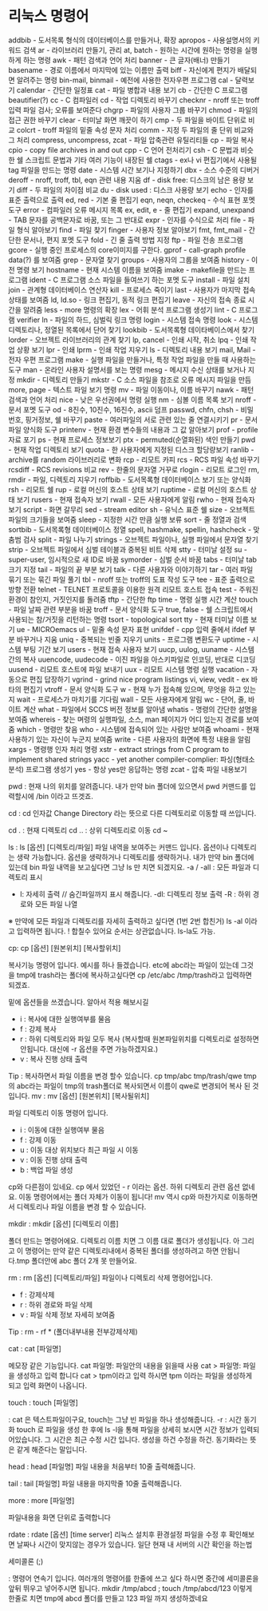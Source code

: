 # 리눅스 명령어

 
addbib - 도서목록 형식의 데이터베이스를 만들거나, 확장
apropos - 사용설명서의 키워드 검색
ar - 라이브러리 만들기, 관리
at, batch - 원하는 시간에 원하는 명령을 실행하게 하는 명령
awk - 패턴 검색과 언어 처리
banner - 큰 글자(배너) 만들기
basename - 경로 이름에서 마지막에 있는 이름만 출력
biff - 자신에게 편지가 배달되면 알려주는 명령
bin-mail, binmail - 예전에 사용한 전자우편 프로그램
cal - 달력보기
calendar - 간단한 일정표
cat - 파일 병합과 내용 보기
cb - 간단한 C 프로그램 beautifier(?)
cc - C 컴파일러
cd - 작업 디렉토리 바꾸기
checknr - nroff 또는 troff 입력 파일 검사; 오류를 보여준다
chgrp - 파일의 사용자 그룹 바꾸기
chmod - 파일의 접근 권한 바꾸기
clear - 터미날 화면 깨끗이 하기
cmp - 두 파일을 바이트 단위로 비교
colcrt - troff 파일의 밑줄 속성 문자 처리
comm - 지정 두 파일의 줄 단위 비교와 그 처리
compress, uncompress, zcat - 파일 압축관련 유틸리티들
cp - 파일 복사
cpio - copy file archives in and out
cpp - C 언어 전처리기
csh - C 문법과 비슷한 쉘 스크립트 문법과 기타 여러 기능이 내장된 쉘
ctags - ex나 vi 편집기에서 사용될 tag 파일을 만드는 명령
date - 시스템 시간 보기나 지정하기
dbx - 소스 수준의 디버거
deroff - nroff, troff, tbl, eqn 관련 내용 지움
df - disk free: 디스크의 남은 용량 보기
diff - 두 파일의 차이점 비교
du - disk used : 디스크 사용량 보기
echo - 인자를 표준 출력으로 출력
ed, red - 기본 줄 편집기
eqn, neqn, checkeq - 수식 표현 포멧 도구
error - 컴파일러 오류 메시지 목록
ex, edit, e - 줄 편집기
expand, unexpand - TAB 문자를 공백문자로 바꿈, 또는 그 반대로
expr - 인자를 수식으로 처리
file - 파일 형식 알아보기
find - 파일 찾기
finger - 사용자 정보 알아보기
fmt, fmt_mail - 간단한 문서나, 편지 포멧 도구
fold - 긴 줄 출력 방법 지정
ftp - 파일 전송 프로그램
gcore - 실행 중인 프로세스의 core이미지를 구한다.
gprof - call-graph profile data(?) 를 보여줌
grep - 문자열 찾기
groups - 사용자의 그룹을 보여줌
history - 이전 명령 보기
hostname - 현재 시스템 이름을 보여줌
imake - makefile을 만드는 프로그램
ident - C 프로그램 소스 파일을 들여쓰기 하는 포멧 도구
install - 파일 설치
join - 관계형 데이터베이스 연산자
kill - 프로세스 죽이기
last - 사용자가 마지막 접속 상태를 보여줌
ld, ld.so - 링크 편집기, 동적 링크 편집기
leave - 자신의 접속 종료 시간을 알려줌
less - more 명령의 확장
lex - 어휘 분석 프로그램 생성기
lint - C 프로그램 verifier
ln - 파일의 하드, 심벌릭 링크 명령
login - 시스템 접속 명령
look - 시스템 디렉토리나, 정열된 목록에서 단어 찾기
lookbib - 도서목록형 데이타베이스에서 찾기
lorder - 오브젝트 라이브러리의 관계 찾기
lp, cancel - 인쇄 시작, 취소
lpq - 인쇄 작업 상황 보기
lpr - 인쇄
lprm - 인쇄 작업 지우기
ls - 디렉토리 내용 보기
mail, Mail - 전자 우편 프로그램
make - 실행 파일을 만들거나, 특정 작업 파일을 만들 때 사용하는 도구
man - 온라인 사용자 설명서를 보는 명령
mesg - 메시지 수신 상태를 보거나 지정
mkdir - 디렉토리 만들기
mkstr - C 소스 파일을 참조로 오류 메시지 파일을 만듬
more, page - 텍스트 파일 보기 명령
mv - 파일 이동이나, 이름 바꾸기
nawk - 패턴 검색과 언어 처리
nice - 낮은 우선권에서 명령 실행
nm - 심볼 이름 목록 보기
nroff - 문서 포멧 도구
od - 8진수, 10진수, 16진수, ascii 덤프
passwd, chfn, chsh - 비밀번호, 핑거정보, 쉘 바꾸기
paste - 여러파일의 서로 관련 있는 줄 연결시키기
pr - 문서 파일 양식화 도구
printenv - 현재 환경 변수들의 내용과 그 값 알아보기
prof - profile 자료 포기
ps - 현재 프로세스 정보보기
ptx - permuted(순열화된) 색인 만들기
pwd - 현재 작업 디렉토리 보기
quota - 한 사용자에게 지정된 디스크 할당량보기
ranlib - archive를 random 라이브러리로 변화
rcp - 리모트 카피
rcs - RCS 파일 속성 바꾸기
rcsdiff - RCS revisions 비교
rev - 한줄의 문자열 거꾸로
rlogin - 리모트 로그인
rm, rmdir - 파일, 디렉토리 지우기
roffbib - 도서목록형 데이터베이스 보기 또는 양식화
rsh - 리모트 쉘
rup - 로컬 머신의 호스트 상태 보기
ruptime - 로컬 머신의 호스트 상태 보기
rusers - 현재 접속자 보기
rwall - 모든 사용자에게 알림
rwho - 현재 접속자 보기
script - 화면 갈무리
sed - stream editor
sh - 유닉스 표준 쉘
size - 오브젝트 파일의 크기들을 보여줌
sleep - 지정한 시간 만큼 실행 보류
sort - 줄 정열과 검색
sortbib - 도서목록형 데이터베이스 정열
spell, hashmake, spellin, hashcheck - 맞춤범 검사
split - 파일 나누기
strings - 오브젝트 파일이나, 실행 파일에서 문자열 찾기
strip - 오브젝트 파일에서 심벌 테이블과 중복된 비트 삭제
stty - 터미날 설정
su - super-user, 임시적으로 새 ID로 바꿈
symorder - 심벌 순서 바꿈
tabs - 터미날 tab 크기 지정
tail - 파일의 끝 부분 보기
talk - 다른 사용자와 이야기하기
tar - 여러 파일 묶기 또는 묶긴 파일 풀기
tbl - nroff 또는 troff의 도표 작성 도구
tee - 표준 출력으로 방향 전환
telnet - TELNET 프로토콜을 이용한 원격 리모트 호스트 접속
test - 주워진 환경이 참인지, 거짓인지를 돌려줌
tftp - 간단한 ftp
time - 명령 실행 시간 계산
touch - 파일 날짜 관련 부분을 바꿈
troff - 문서 양식화 도구
true, false - 쉘 스크립트에서 사용되는 참/거짓을 리턴하는 명령
tsort - topological sort
tty - 현재 터미날 이름 보기
ue - MICROemacs
ul - 밑줄 속성 문자 표현
unifdef - cpp 입력 줄에서 ifdef 부분 바꾸거나 지움
uniq - 중복되는 빈줄 지우기
units - 프로그램 변환도구
uptime - 시스템 부팅 기간 보기
users - 현재 접속 사용자 보기
uucp, uulog, uuname - 시스템간의 복사
uuencode, uudecode - 이진 파일을 아스키파일로 인코딩, 반대로 디코딩
uusend - 리모트 호스트에 파일 보내기
uux - 리모트 시스템 명령 실행
vacation - 자동으로 편집 답장하기
vgrind - grind nice program listings
vi, view, vedit - ex 바타의 편집기
vtroff - 문서 양식화 도구
w - 현재 누가 접속해 있으며, 무엇을 하고 있는지
wait - 프로세스가 마치기를 기다림
wall - 모든 사용자에게 알림
wc - 단어, 줄, 바이트 계산
what - 파일에서 SCCS 버전 정보를 알아냄
whatis - 명령의 간단한 설명을 보여줌
whereis - 찾는 며령의 실행파일, 소스, man 페이지가 어디 있는지 경로를 보여 줌
which - 명령만 찾음
who - 시스템에 접속되어 있는 사람만 보여줌
whoami - 현재 사용하기 있는 자신이 누군지 보여줌
write - 다른 사용자의 화면에 특정 내용을 알림
xargs - 명령행 인자 처리 명령
xstr - extract strings from C program to implement shared strings
yacc - yet another compiler-complier: 파싱(형태소분석) 프로그램 생성기
yes - 항상 yes만 응답하는 명령
zcat - 압축 파일 내용보기


﻿pwd :
현재 나의 위치를 알려줍니다. 내가 만약 bin 폴더에 있으면서 pwd 커맨드를 입력할시에
/bin 이라고 뜨겟죠.

cd : cd 인자값
Change Directory 라는 뜻으로 다른 디렉토리로 이동할 때 쓰입니다.

cd . : 현재 디렉토리
cd .. : 상위 디렉토리로 이동
cd ~

ls : ls [옵션] [디렉토리/파일]
파일 내역을 보여주는 커맨드 입니다.
옵션이나 디렉토리는 생략 가능합니다. 옵션을 생략하거나 디렉토리를 생략하거나.
내가 만약 bin 폴더에 있는데 bin 파일 내역을 보고싶다면 그냥 ls 만 치면 되겠지요.
-a / -all : 모든 파일과 디렉토리 표시 
- l: 자세히 출력 // 숨긴파일까지 표시 해줍니다.
-dl: 디렉토리 정보 출력
-R : 하위 경로와 모든 파일 나열﻿

※ 만약에 모든 파일과 디렉토리를 자세히 출력하고 싶다면 (1번 2번 합친거)
ls -al 이라고 입력하면 됩니다. ! 합칠수 있어요 순서는 상관없습니다. ls-la도 가능.

cp: cp [옵션] [원본위치] [복사할위치]

복사기능 명령어 입니다.
예시를 하나 들겠습니다.
etc에 abc라는 파일이 있는데 그것을 tmp에 trash라는 폴더에 복사하고싶다면
cp  /etc/abc  /tmp/trash라고 입력하면 되겠죠.

밑에 옵션들을 쓰겠습니다. 알아서 적용 해보시길

- i : 복사에 대한 실행여부를 물음
- f : 강제 복사
- r : 하위 디렉토리와 파일 모두 복사 (복사할때 원본파일위치를 디렉토리로 설정하면 안됩니다. 대신에 -r 옵션을 주면 가능하겠지요.)
- v : 복사 진행 상태 출력

Tip : 복사하면서 파일 이름을 변경 할수 있습니다.
cp tmp/abc  tmp/trash/qwe
tmp의 abc라는 파일이 tmp의 trash폴더로 복사되면서 이름이 qwe로 변경되어 복사 된 것입니다.
mv : mv [옵션] [원본위치] [복사될위치]

파일 디렉토리 이동 명령어 입니다.

- i : 이동에 대한 실행여부 물음
- f : 강제 이동
- u : 이동 대상 위치보다 최근 파일 시 이동
- v : 이동 진행 상태 출력
- b : 백업 파일 생성

cp와 다른점이 있네요. cp 에서 있었던 - r 이라는 옵션. 하위 디렉토리 관련 옵션 없네요.
이동 명령어에서는 폴더 자체가 이동이 됩니다!
mv 역시 cp와 마찬가지로 이동하면서 디렉토리나 파일 이름을 변경 할 수 있습니다.

mkdir : mkdir [옵션] [디렉토리 이름]

폴더 만드는 명령어에요. 디렉토리 이름 치면 그 이름 대로 폴더가 생성됩니다.
아 그리고 이 명령어는 만약 같은 디렉토리내에서 중복된 폴더를 생성하려고 하면 안됩니다.tmp 폴더안에 abc 폴더 2개 못 만들어요.

rm : rm [옵션] [디렉토리/파일]
파일이나 디렉토리 삭제 명령어입니다.
- f : 강제삭제
- r : 하위 경로와 파일 삭제
- v : 파일 삭제 정보 자세히 보여줌 

Tip :  rm - rf *  (폴더내부내용 전부강제삭제)

cat : cat [파일명]


메모장 같은 기능입니다.
cat 파일명: 파일안의 내용을 읽을때 사용
cat > 파일명: 파일을 생성하고 입력 합니다
cat > tpm이라고 입력 하시면 tpm 이라는
파일을 생성하게 되고 입력 화면이 나옵니다.




touch : touch [파일명]

: cat 은 텍스트파일이구요, touch는 그냥 빈 파일을 하나 생성해줍니다.
-r : 시간 동기화
touch 로 파일을 생성 한 후에 ls -l을 통해 파일을 상세히 보시면 시간 정보가 입력되어있습니다.
그 시간은 최근 수정 시간 입니다. 생성을 하건 수정을 하건.
동기화라는 뜻은 같게 해준다는 말입니다.


head : head [파일명]
파일 내용을 처음부터 10줄 출력해줍니다.

tail : tail [파일명]
파일 내용을 마지막줄 10줄 출력해줍니다.

more : more [파일명]

파일내용을 화면 단위로 출력합니다


rdate : rdate [옵션] [time server]
리눅스 설치후 환경설정 파일을 수정 후 확인해보면 날짜나 시간이 맞지않는 경우가 있습니다.
일단 현재 내 서버의 시간 확인을 하는법


세미콜론 (;)




: 명령어 연속기 입니다.
여러개의 명령어를 한줄에 쓰고 싶다 하시면 중간에 세미콜론을 앞뒤 뛰우고 넣어주시면 됩니다.
mkdir /tmp/abcd ; touch /tmp/abcd/123
이렇게 한줄로 치면 tmp에 abcd 폴더를 만들고 123 파일 까지 생성하겠네요

